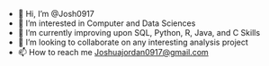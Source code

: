 - 👋 Hi, I’m @Josh0917
- 👀 I’m interested in Computer and Data Sciences
- 🌱 I’m currently improving upon SQL, Python, R, Java, and C Skills
- 💞️ I’m looking to collaborate on any interesting analysis project
- 📫 How to reach me Joshuajordan0917@gmail.com

